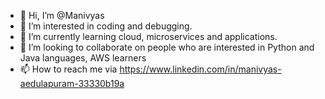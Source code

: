 - 👋 Hi, I’m @Manivyas
- 👀 I’m interested in coding and debugging.
- 🌱 I’m currently learning cloud, microservices and applications.
- 💞️ I’m looking to collaborate on people who are interested in Python and Java languages, AWS learners
- 📫 How to reach me via https://www.linkedin.com/in/manivyas-aedulapuram-33330b19a

<!---
Manivyas/Manivyas is a ✨ special ✨ repository because its `README.md` (this file) appears on your GitHub profile.
You can click the Preview link to take a look at your changes.
--->
